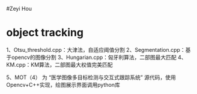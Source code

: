 #Zeyi Hou
# object tracking


1、Otsu_threshold.cpp：大津法，自适应阈值分割
2、Segmentation.cpp：基于opencv的图像分割
3、Hungarian.cpp：匈牙利算法，二部图最大匹配
4、KM.cpp：KM算法，二部图最大权值完美匹配

5、MOT（4） 为 “医学图像多目标检测与交互式跟踪系统” 源代码，使用Opencv+C++实现，绘图展示界面调用python库
